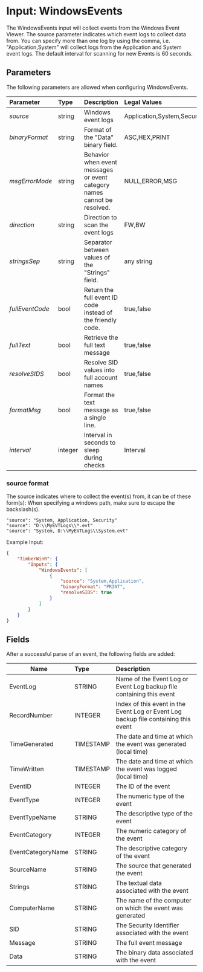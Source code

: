 # Input: WindowsEvents

The WindowsEvents input will collect events from the Windows Event Viewer.   The source parameter indicates which event 
logs to collect data from.  You can specify more than one log by using the comma, i.e.  "Application,System" will collect
logs from the Application and System event logs.  The default interval for scanning for new Events is 60 seconds.

## Parameters
The following parameters are allowed when configuring WindowsEvents.

| Parameter         |     Type       |  Description                                                             | Legal Values                  |  Default |
| :---------------- |:---------------| :----------------------------------------------------------------------- | :---------------------------  | :-- |
| *source*          | string |Windows event logs                                                       | Application,System,Security |  System   |
| *binaryFormat*    | string |Format of the "Data" binary field.                                       | ASC,HEX,PRINT               | **ASC** |
| *msgErrorMode*    | string |Behavior when event messages or event category names cannot be resolved. |NULL,ERROR,MSG               | **MSG** |
| *direction*       | string |Direction to scan the event logs                                         | FW,BW                        | **FW**  |
| *stringsSep*      | string |Separator between values of the "Strings" field.                         | any string                   | vertical bar |
| *fullEventCode*   | bool   |Return the full event ID code instead of the friendly code.              | true,false                   | **false** |
| *fullText*        | bool   |Retrieve the full text message                                           | true,false                   | **true** |
| *resolveSIDS*     | bool   |Resolve SID values into full account names                               | true,false                   | **true** |
| *formatMsg*       | bool   |Format the text message as a single line.                                | true,false                   | **true** |
| *interval*        | integer  | Interval in seconds to sleep during checks                            | Interval                     | 60 |

### source format
The source indicates where to collect the event(s) from, it can be of these form(s): 
When specifying a windows path, make sure to escape the backslash(s).
```
"source": "System, Application, Security"
"source": "D:\\MyEVTLogs\\*.evt"
"source": "System, D:\\MyEVTLogs\\System.evt"
```
Example Input:
```json
{
    "TimberWinR": {
        "Inputs": {
            "WindowsEvents": [
                {
                    "source": "System,Application",
                    "binaryFormat": "PRINT",
                    "resolveSIDS": true
                }
            ]
		}
	}
}
```
## Fields
After a successful parse of an event, the following fields are added:

| Name | Type | Description |
| ---- |:-----| :-----------------------------------------------------------------------|
| EventLog | STRING |Name of the Event Log or Event Log backup file containing this event
| RecordNumber | INTEGER | Index of this event in the Event Log or Event Log backup file containing this event  |
| TimeGenerated | TIMESTAMP | The date and time at which the event was generated (local time)  |
| TimeWritten | TIMESTAMP | The date and time at which the event was logged (local time)  |
| EventID | INTEGER | The ID of the event  |
| EventType | INTEGER | The numeric type of the event  |
| EventTypeName | STRING | The descriptive type of the event  |
| EventCategory | INTEGER | The numeric category of the event  |
| EventCategoryName | STRING | The descriptive category of the event  |
| SourceName | STRING | The source that generated the event  |
| Strings | STRING | The textual data associated with the event 
| ComputerName | STRING | The name of the computer on which the event was generated  |
| SID | STRING | The Security Identifier associated with the event  |
| Message | STRING | The full event message  |
| Data | STRING | The binary data associated with the event  |



